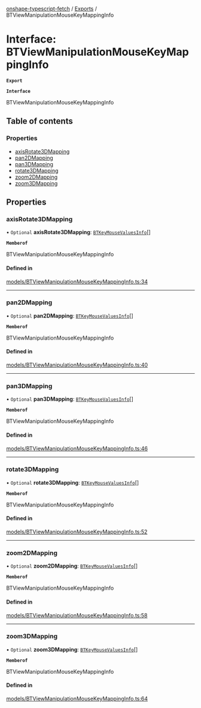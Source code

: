 [onshape-typescript-fetch](../README.md) / [Exports](../modules.md) / BTViewManipulationMouseKeyMappingInfo

# Interface: BTViewManipulationMouseKeyMappingInfo

**`Export`**

**`Interface`**

BTViewManipulationMouseKeyMappingInfo

## Table of contents

### Properties

- [axisRotate3DMapping](BTViewManipulationMouseKeyMappingInfo.md#axisrotate3dmapping)
- [pan2DMapping](BTViewManipulationMouseKeyMappingInfo.md#pan2dmapping)
- [pan3DMapping](BTViewManipulationMouseKeyMappingInfo.md#pan3dmapping)
- [rotate3DMapping](BTViewManipulationMouseKeyMappingInfo.md#rotate3dmapping)
- [zoom2DMapping](BTViewManipulationMouseKeyMappingInfo.md#zoom2dmapping)
- [zoom3DMapping](BTViewManipulationMouseKeyMappingInfo.md#zoom3dmapping)

## Properties

### axisRotate3DMapping

• `Optional` **axisRotate3DMapping**: [`BTKeyMouseValuesInfo`](BTKeyMouseValuesInfo.md)[]

**`Memberof`**

BTViewManipulationMouseKeyMappingInfo

#### Defined in

[models/BTViewManipulationMouseKeyMappingInfo.ts:34](https://github.com/toebes/onshape-typescript-fetch/blob/3e11ae1/models/BTViewManipulationMouseKeyMappingInfo.ts#L34)

___

### pan2DMapping

• `Optional` **pan2DMapping**: [`BTKeyMouseValuesInfo`](BTKeyMouseValuesInfo.md)[]

**`Memberof`**

BTViewManipulationMouseKeyMappingInfo

#### Defined in

[models/BTViewManipulationMouseKeyMappingInfo.ts:40](https://github.com/toebes/onshape-typescript-fetch/blob/3e11ae1/models/BTViewManipulationMouseKeyMappingInfo.ts#L40)

___

### pan3DMapping

• `Optional` **pan3DMapping**: [`BTKeyMouseValuesInfo`](BTKeyMouseValuesInfo.md)[]

**`Memberof`**

BTViewManipulationMouseKeyMappingInfo

#### Defined in

[models/BTViewManipulationMouseKeyMappingInfo.ts:46](https://github.com/toebes/onshape-typescript-fetch/blob/3e11ae1/models/BTViewManipulationMouseKeyMappingInfo.ts#L46)

___

### rotate3DMapping

• `Optional` **rotate3DMapping**: [`BTKeyMouseValuesInfo`](BTKeyMouseValuesInfo.md)[]

**`Memberof`**

BTViewManipulationMouseKeyMappingInfo

#### Defined in

[models/BTViewManipulationMouseKeyMappingInfo.ts:52](https://github.com/toebes/onshape-typescript-fetch/blob/3e11ae1/models/BTViewManipulationMouseKeyMappingInfo.ts#L52)

___

### zoom2DMapping

• `Optional` **zoom2DMapping**: [`BTKeyMouseValuesInfo`](BTKeyMouseValuesInfo.md)[]

**`Memberof`**

BTViewManipulationMouseKeyMappingInfo

#### Defined in

[models/BTViewManipulationMouseKeyMappingInfo.ts:58](https://github.com/toebes/onshape-typescript-fetch/blob/3e11ae1/models/BTViewManipulationMouseKeyMappingInfo.ts#L58)

___

### zoom3DMapping

• `Optional` **zoom3DMapping**: [`BTKeyMouseValuesInfo`](BTKeyMouseValuesInfo.md)[]

**`Memberof`**

BTViewManipulationMouseKeyMappingInfo

#### Defined in

[models/BTViewManipulationMouseKeyMappingInfo.ts:64](https://github.com/toebes/onshape-typescript-fetch/blob/3e11ae1/models/BTViewManipulationMouseKeyMappingInfo.ts#L64)
